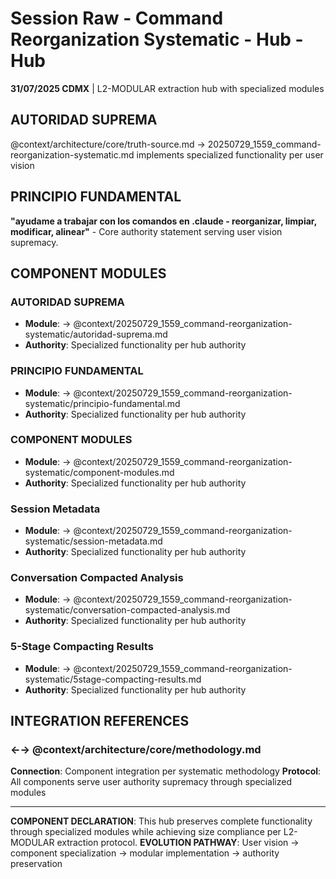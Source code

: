 # Session Raw - Command Reorganization Systematic - Hub - Hub

**31/07/2025 CDMX** | L2-MODULAR extraction hub with specialized modules

## AUTORIDAD SUPREMA
@context/architecture/core/truth-source.md → 20250729_1559_command-reorganization-systematic.md implements specialized functionality per user vision

## PRINCIPIO FUNDAMENTAL
**"ayudame a trabajar con los comandos en .claude - reorganizar, limpiar, modificar, alinear"** - Core authority statement serving user vision supremacy.

## COMPONENT MODULES

### **AUTORIDAD SUPREMA**
- **Module**: → @context/20250729_1559_command-reorganization-systematic/autoridad-suprema.md
- **Authority**: Specialized functionality per hub authority

### **PRINCIPIO FUNDAMENTAL**
- **Module**: → @context/20250729_1559_command-reorganization-systematic/principio-fundamental.md
- **Authority**: Specialized functionality per hub authority

### **COMPONENT MODULES**
- **Module**: → @context/20250729_1559_command-reorganization-systematic/component-modules.md
- **Authority**: Specialized functionality per hub authority

### ****Session Metadata****
- **Module**: → @context/20250729_1559_command-reorganization-systematic/session-metadata.md
- **Authority**: Specialized functionality per hub authority

### ****Conversation Compacted Analysis****
- **Module**: → @context/20250729_1559_command-reorganization-systematic/conversation-compacted-analysis.md
- **Authority**: Specialized functionality per hub authority

### ****5-Stage Compacting Results****
- **Module**: → @context/20250729_1559_command-reorganization-systematic/5stage-compacting-results.md
- **Authority**: Specialized functionality per hub authority

## INTEGRATION REFERENCES

### ←→ @context/architecture/core/methodology.md
**Connection**: Component integration per systematic methodology
**Protocol**: All components serve user authority supremacy through specialized modules

---

**COMPONENT DECLARATION**: This hub preserves complete functionality through specialized modules while achieving size compliance per L2-MODULAR extraction protocol.
**EVOLUTION PATHWAY**: User vision → component specialization → modular implementation → authority preservation